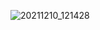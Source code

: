 ![20211210_121428](https://user-images.githubusercontent.com/1047259/145565704-37a721ac-9ec2-4f45-92f2-991d33a4f67a.jpg)
